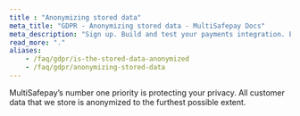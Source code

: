 ```yaml
---
title : "Anonymizing stored data"
meta_title: "GDPR - Anonymizing stored data - MultiSafepay Docs"
meta_description: "Sign up. Build and test your payments integration. Explore our products and services. Use our API Reference, SDKs, and wrappers. Get support."
read_more: "."
aliases:
    - /faq/gdpr/is-the-stored-data-anonymized
    - /faq/gdpr/anonymizing-stored-data
---
```


MultiSafepay’s number one priority is protecting your privacy. All customer data that we store is anonymized to the furthest possible extent.
